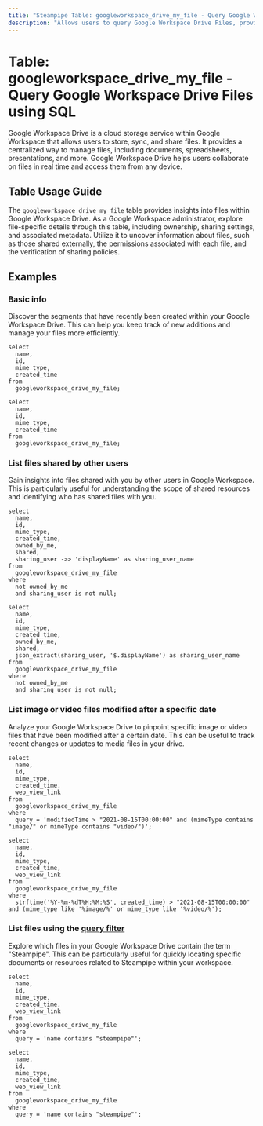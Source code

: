 ```yaml
---
title: "Steampipe Table: googleworkspace_drive_my_file - Query Google Workspace Drive Files using SQL"
description: "Allows users to query Google Workspace Drive Files, providing insights into file details, ownership, sharing settings, and more."
---
```


# Table: googleworkspace_drive_my_file - Query Google Workspace Drive Files using SQL

Google Workspace Drive is a cloud storage service within Google Workspace that allows users to store, sync, and share files. It provides a centralized way to manage files, including documents, spreadsheets, presentations, and more. Google Workspace Drive helps users collaborate on files in real time and access them from any device.

## Table Usage Guide

The `googleworkspace_drive_my_file` table provides insights into files within Google Workspace Drive. As a Google Workspace administrator, explore file-specific details through this table, including ownership, sharing settings, and associated metadata. Utilize it to uncover information about files, such as those shared externally, the permissions associated with each file, and the verification of sharing policies.

## Examples

### Basic info
Discover the segments that have recently been created within your Google Workspace Drive. This can help you keep track of new additions and manage your files more efficiently.

```sql+postgres
select
  name,
  id,
  mime_type,
  created_time
from
  googleworkspace_drive_my_file;
```

```sql+sqlite
select
  name,
  id,
  mime_type,
  created_time
from
  googleworkspace_drive_my_file;
```

### List files shared by other users
Gain insights into files shared with you by other users in Google Workspace. This is particularly useful for understanding the scope of shared resources and identifying who has shared files with you.

```sql+postgres
select
  name,
  id,
  mime_type,
  created_time,
  owned_by_me,
  shared,
  sharing_user ->> 'displayName' as sharing_user_name
from
  googleworkspace_drive_my_file
where
  not owned_by_me
  and sharing_user is not null;
```

```sql+sqlite
select
  name,
  id,
  mime_type,
  created_time,
  owned_by_me,
  shared,
  json_extract(sharing_user, '$.displayName') as sharing_user_name
from
  googleworkspace_drive_my_file
where
  not owned_by_me
  and sharing_user is not null;
```

### List image or video files modified after a specific date
Analyze your Google Workspace Drive to pinpoint specific image or video files that have been modified after a certain date. This can be useful to track recent changes or updates to media files in your drive.

```sql+postgres
select
  name,
  id,
  mime_type,
  created_time,
  web_view_link
from
  googleworkspace_drive_my_file
where
  query = 'modifiedTime > "2021-08-15T00:00:00" and (mimeType contains "image/" or mimeType contains "video/")';
```

```sql+sqlite
select
  name,
  id,
  mime_type,
  created_time,
  web_view_link
from
  googleworkspace_drive_my_file
where
  strftime('%Y-%m-%dT%H:%M:%S', created_time) > "2021-08-15T00:00:00" and (mime_type like '%image/%' or mime_type like '%video/%');
```

### List files using the [query filter](https://developers.google.com/drive/api/v3/search-files)
Explore which files in your Google Workspace Drive contain the term "Steampipe". This can be particularly useful for quickly locating specific documents or resources related to Steampipe within your workspace.

```sql+postgres
select
  name,
  id,
  mime_type,
  created_time,
  web_view_link
from
  googleworkspace_drive_my_file
where
  query = 'name contains "steampipe"';
```

```sql+sqlite
select
  name,
  id,
  mime_type,
  created_time,
  web_view_link
from
  googleworkspace_drive_my_file
where
  query = 'name contains "steampipe"';
```